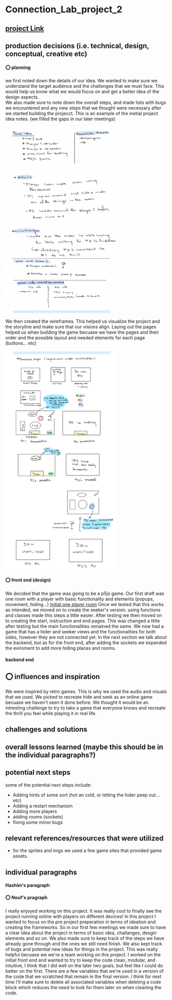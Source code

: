 # Connection_Lab_project_2
## [project Link](https://melted-sun-one.glitch.me/)
##
##
##

## production decisions (i.e. technical, design, conceptual, creative etc)
#### ⭕️ planning
we first noted down the details of our idea. We wanted to make sure we understand the target audience and the challenges that we must face. This would help us know what we would focus on and get a better idea of the design aspects.<br>
We also made sure to note down the overall steps, and made lists with bugs we encountered and any new steps that we thought were necessary after we started building the projecct.
This is an example of the inetial project idea notes. (we filled the gaps in our later meetings)
<p align="left">
  <img src="readme_imgs/idea_notes.png" width="350" title="hover text">
</p>

We then created the wireframes. This helped us visualize the project and the storyline and make sure that our visions align. Laying out the pages helped us when building the game becuase we have the pages and their order and the possible layout and needed elements for each page (buttons... etc) 
<p align="left">
  <img src="readme_imgs/wireframe.png" width="350" title="hover text">
</p>

<!-- ![wireframe](readme_imgs/wireframe.png) -->

#### ⭕️ front end (design)
We decided that the game was going to be a p5js game. Our first draft was one room with a player with basic functionality and elements (popups, movement, hiding...)
[Initial one player room](https://editor.p5js.org/Nouf-Alabbasi/sketches/SaNU4HA9x)
Once we tested that this works as intended, we moved on to create the seeker's version. using functions and classes made this steps a little easier. After testing we then moved on to creating the start, instruction and end pages. This was changed a little after testing but the main functionalities remained the same. We now had a game that has a hider and seeker views and the functionalities for both sides, however they are not connected yet. In the next section we talk about the backend, but as for the front end, after adding the sockets we expanded the eviroment to add more hiding places and rooms.

#### backend end

## ⭕️ influences and inspiration
We were inspired by retro games. This is why we used the audio and visuals that we used. We picked to recreate hide and seek as an online game becuase we haven't seen it done before. We thought it would be an intresting challenge to try to take a game that everyone knows and recreate the thrill you feel while playing it in real life.

## challenges and solutions
<!--- 
delay
Maintaining the seeker's view
adding all the things that make the game intuitive to the user
  we can also talk about user testing somewhere and how we made changes to the game to according to what we found out --->

## overall lessons learned (maybe this should be in the individual paragraphs?)

## potential next steps
some of the potential next steps include:
* Adding hints of some sort (hot an cold, or letting the hider peep out... etc)
* Adding a restart mechanism
* Adding more players
* adding rooms (sockets)
* fixing some minor bugs

## relevant references/resources that were utilized
* for the sprites and imgs we used a few game sites that provided game assets.

## individual paragraphs
<!--- I think we write about our contributions and our experience ??)-->
#### Hashim's paragraph

#### ⭕️ Nouf's pragraph
I really enjoyed working on this project. It was really cool to finally see the project running online with players on different devices! In this project I wanted to focus on the pre project preperation in terms of ideation and creating the frameworks. So in our first few meetings we made sure to have a clear idea about the project in terms of basic idea, challanges, desgin elements and so on. We also made sure to keep track of the steps we have already gone through and the ones we still need finish. We also kept track of bugs and potential new ideas for things in the project. This was really helpful becuase we we're a team working on this project. I worked on the initial front end and wanted to try to keep the code clean, modular, and intuitive, I think that I did well on the later two goals, but feel like I could do better on the first. There are a few variables that we're used in a version of the code that we scratched that remain in the final version. I think for next time I'll make sure to delete all associated variables when deleting a code block which reduces the need to look for them later on when cleaning the code.
